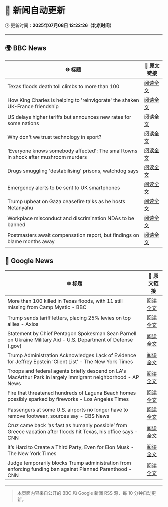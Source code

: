 # 🧠 新闻自动更新

🕒 更新时间：**2025年07月08日 12:22:26（北京时间）**

---

## 🌍 BBC News

| 🌐 标题 | 🔗 原文链接 |
|--------|-------------|
| Texas floods death toll climbs to more than 100 | [阅读全文](https://www.bbc.com/news/articles/c0j4eq517qyo) |
| How King Charles is helping to 'reinvigorate' the shaken UK-France friendship | [阅读全文](https://www.bbc.com/news/articles/cyvjg41e6mzo) |
| US delays higher tariffs but announces new rates for some nations | [阅读全文](https://www.bbc.com/news/articles/cd0vkl31085o) |
| Why don't we trust technology in sport? | [阅读全文](https://www.bbc.com/sport/tennis/articles/cdr3nk7vd28o) |
| 'Everyone knows somebody affected': The small towns in shock after mushroom murders | [阅读全文](https://www.bbc.com/news/articles/c4g8zr16y21o) |
| Drugs smuggling 'destabilising' prisons, watchdog says | [阅读全文](https://www.bbc.com/news/articles/c0m8prz7077o) |
| Emergency alerts to be sent to UK smartphones | [阅读全文](https://www.bbc.com/news/articles/c4ge9xk8wj0o) |
| Trump upbeat on Gaza ceasefire talks as he hosts Netanyahu | [阅读全文](https://www.bbc.com/news/articles/c2k14n9d8y9o) |
| Workplace misconduct and discrimination NDAs to be banned | [阅读全文](https://www.bbc.com/news/articles/c93kwgzz88qo) |
| Postmasters await compensation report, but findings on blame months away | [阅读全文](https://www.bbc.com/news/articles/c4g267xe3y6o) |

## 📰 Google News

| 🌐 标题 | 🔗 原文链接 |
|--------|-------------|
| More than 100 killed in Texas floods, with 11 still missing from Camp Mystic - BBC | [阅读全文](https://news.google.com/rss/articles/CBMiVEFVX3lxTFAzVHVPSWJBZ1VibFpqQ1NQOUQ1UlQ5Qi1NdTRZLTlweXdpT3VPeXBTdW1DQ3JNbVVfejBEZFFSSHk1YWxldVpaVjlLdmpoWlhKS21mTA?oc=5) |
| Trump sends tariff letters, placing 25% levies on top allies - Axios | [阅读全文](https://news.google.com/rss/articles/CBMidEFVX3lxTE84ZGNsSXUtcDdTMktOcmNsWnd0UVFBenlrcmZDQ2xuQnpadjJMQjFDNGQ4QlMtdWZzUUJrbS16VlhnQi1TdUZyOUNwT193VnJ1VWtFQ2V5SVAtcDlRY3l4U3EwU1UyRFF5M3JQNWM0d2ZwYWpR?oc=5) |
| Statement by Chief Pentagon Spokesman Sean Parnell on Ukraine Military Aid - U.S. Department of Defense (.gov) | [阅读全文](https://news.google.com/rss/articles/CBMi0wFBVV95cUxOWjlubTY3UGVkV2M0TWlYVlBfU2hjMWlWT2o5Z0tmRzJBNUc1bXlEN1hKV3FvVXRSdTZiMjhFWWtTNWdydU1RcS1fdU1KSXY4aElqZk5OWHZrclhYcjEyb3VuMHlFLW93QnpzNnhmRkRFMUs1MEhtWUw2VmF3LTZQejNmYkViRGlpSkh5cnNLN3BmdUF2NjNFZ0djbDhZRkgwVUwyS0p3OFdEajVNSTh1YkRUZmVrZ3dpeWVZMG44TW4zaXd6RmlVVHd0aWpfM3E4MExr?oc=5) |
| Trump Administration Acknowledges Lack of Evidence for Jeffrey Epstein ‘Client List’ - The New York Times | [阅读全文](https://news.google.com/rss/articles/CBMirAFBVV95cUxQZzRrdXRQQk84UF91NFBvRkQwTFhXYnl4RjROZ1NFUVdPSHVwXzZoZDRLNFR2ajlkdkJWdk00OVQtVGM4R3dDMnJJMm9TTVkyYjA0dGlNcnlSWEhtVXRKNVdQUzd6cVJLaTFWY3k3bk5qNFBSTERWYUxicU5WQkN6RTFCWWhGUHYzUVhxRlExNVRPNGU4SjFwX3ZUVjhlcWl4ZXduSm1Lb0g4UVJE?oc=5) |
| Troops and federal agents briefly descend on LA's MacArthur Park in largely immigrant neighborhood - AP News | [阅读全文](https://news.google.com/rss/articles/CBMipgFBVV95cUxPanR3TjYxaDl0UW4wYWFjOV83dXVNdUREX0lfZHZ1Sk5ld0szY0FuNHBaNmVONHAxdGk0OTJRS1VWOGhjLUlRbTRJRU80Qi1pSm5KRDJJOVNwZTlVX1oweWFQM28wdzJlYXFTOU56TmUxTUhMcXlBVTZhOWlhdUk1cmZVdHpkSW53Sm9vQ25oR0Y4eEdPN2FoSVpQVDBZZEpXN1pUTjJR?oc=5) |
| Fire that threatened hundreds of Laguna Beach homes possibly sparked by fireworks - Los Angeles Times | [阅读全文](https://news.google.com/rss/articles/CBMivgFBVV95cUxOeFVwNDRucWUxUndzVjRqcU1qYTREYmczVHA2RlRtcDB4b2JSbE91UFphQjNmb09GVS1ORkJ2dFE5Y1dkcjhKQUJIU1NweU1NdEVaYjRVbTVKZnF6Q045bW1sZFl2S20xRzJTbXNJVEk1T0JBY1Fyb3ItRnkwU2JuV0tVTm1ucUtoWXdBN3ZOakxhZjFhWUhJa202dkNyTVVUZnl4UUxzUDdiNmU2WkJmV2pBRlFBYXp0ZlcxVE5R?oc=5) |
| Passengers at some U.S. airports no longer have to remove footwear, sources say - CBS News | [阅读全文](https://news.google.com/rss/articles/CBMiYkFVX3lxTE9uV3FrLXFpUDQyYXJJdFZHMFRqaV9oWGk0aklDUkNGdUlxLXdhWXhiMnZZbzNtdS1rS0FyTmlWam9ZOVg1V28tSm1sb3JDOEtkS19TT1hQZWhNcXhHb05FY0Zn0gFnQVVfeXFMT1VPTEVrNW9GbkF2UFQzUi1PWDN6Y3JMem9kWDIxYUJLOUlrb0lYMXZ4anIxTW1QMHVWN19SZ3VIZVJXaXlKaWVEYmN3TlBRa0ZHc3prcy1CTXA0UndqRWl4eDBqYm1Qaw?oc=5) |
| Cruz came back ‘as fast as humanly possible’ from Greece vacation after floods hit Texas, his office says - CNN | [阅读全文](https://news.google.com/rss/articles/CBMigwFBVV95cUxNZXB6bktQaTEtbEJPMlJ3Y3llR2NmZXFvSHp0c2R2RFRyOG1hU05VRnMzLTU5RnYxcjJlMlVJSUFsd21EeDhZczVEZEhZRWZsdmdtcHJQMjBic2VBTnZ6YnlMSUw4bWFqdkhURDhiNlhUMllWUnBkSDR6cEtPaWtMeVNJNNIBiAFBVV95cUxQQkwySW1sa29qSVJSYjE0dEROU0RBRS1ENDZxb2Z2RFNoQmZNRFBwMmpjM09XXzBRZjVpX0Qza3ROWjZNQmN1TlhmSW45OFdJeUVCZmJ1RzlVTVNtOHc3UDVLb1RjZ1pRYWNrbVFXTFVvODByem5nYUxxakh5aDFBWHNRaHdFT29q?oc=5) |
| It’s Hard to Create a Third Party, Even for Elon Musk - The New York Times | [阅读全文](https://news.google.com/rss/articles/CBMifkFVX3lxTE9EcHhVNDBkdkVDbHRaRWhFVFRael9xbWFMc2lvazQxVWpPNVZQc1ktQVU0ZGZyRlVjWS1KMzB1eTlsV0V5dFJOVDY2MGFoeTlGOXdzZWNVeEwzUDE2cFVqdWRQMXl0MlRQZFByN1I1c1VXYl9VMkNYVi0tRnhMdw?oc=5) |
| Judge temporarily blocks Trump administration from enforcing funding ban against Planned Parenthood - CNN | [阅读全文](https://news.google.com/rss/articles/CBMif0FVX3lxTE42aTZnem4yeERLSXhaQkphVjE2X25WOGNGbEM2VS1IZGhNZkpUV2xYYVhScG9DcXhCSDdDcUd1MlQyWExOQ0s3eUE5RExrOUs1WjNvV2EtcVlaZTlqZHdUWDY4dTd2UjhPbzVBTTYyU0NiRFJjYXpxTzZQTjExa1nSAYQBQVVfeXFMTnpmQlJGaVB5b1FIWTFDTVBKc0Mxb3BXQ0h6RjZXRy1SMmRnOEd3eWswR3I0Mld2T3g1UE52V3FZdmcxdHNQUXBmbFBHUk9hZ0Rud0ctT1lBLXhmQnBrQVFLb2pLc3lMRHR4c2NNczJVSnRGY1g0VU5LeHpLeVNsOE1sbkNf?oc=5) |

---
> 本页面内容来自公开的 BBC 和 Google 新闻 RSS 源，每 10 分钟自动更新。